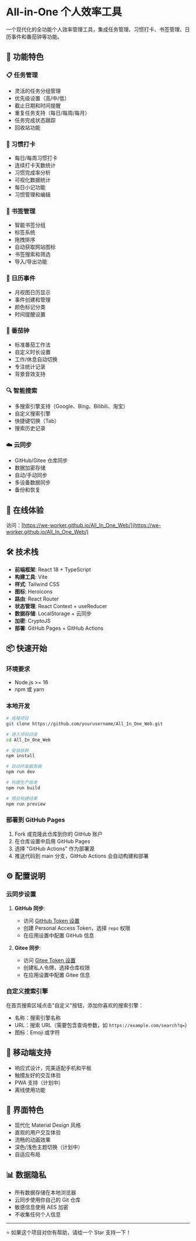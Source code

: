 # All-in-One 个人效率工具

一个现代化的全功能个人效率管理工具，集成任务管理、习惯打卡、书签管理、日历事件和番茄钟等功能。

## 🌟 功能特色

### 📋 任务管理
- 灵活的任务分组管理
- 优先级设置（高/中/低）
- 截止日期和时间提醒
- 重复任务支持（每日/每周/每月）
- 任务完成状态跟踪
- 回收站功能

### 🎯 习惯打卡
- 每日/每周习惯打卡
- 连续打卡天数统计
- 习惯完成率分析
- 可视化数据统计
- 每日小记功能
- 习惯管理和编辑

### 🔖 书签管理
- 智能书签分组
- 标签系统
- 拖拽排序
- 自动获取网站图标
- 书签搜索和筛选
- 导入/导出功能

### 📅 日历事件
- 月视图日历显示
- 事件创建和管理
- 颜色标记分类
- 时间提醒设置

### 🍅 番茄钟
- 标准番茄工作法
- 自定义时长设置
- 工作/休息自动切换
- 专注统计记录
- 背景音效支持

### 🔍 智能搜索
- 多搜索引擎支持（Google、Bing、Bilibili、淘宝）
- 自定义搜索引擎
- 快捷键切换（Tab）
- 搜索历史记录

### ☁️ 云同步
- GitHub/Gitee 仓库同步
- 数据加密存储
- 自动/手动同步
- 多设备数据同步
- 备份和恢复

## 🚀 在线体验

访问：[https://we-worker.github.io/All_In_One_Web/](https://we-worker.github.io/All_In_One_Web/)

## 🛠️ 技术栈

- **前端框架**: React 18 + TypeScript
- **构建工具**: Vite
- **样式**: Tailwind CSS
- **图标**: Heroicons
- **路由**: React Router
- **状态管理**: React Context + useReducer
- **数据存储**: LocalStorage + 云同步
- **加密**: CryptoJS
- **部署**: GitHub Pages + GitHub Actions

## 📦 快速开始

### 环境要求
- Node.js >= 16
- npm 或 yarn

### 本地开发

```bash
# 克隆项目
git clone https://github.com/yourusername/All_In_One_Web.git

# 进入项目目录
cd All_In_One_Web

# 安装依赖
npm install

# 启动开发服务器
npm run dev

# 构建生产版本
npm run build

# 预览构建结果
npm run preview
```

### 部署到 GitHub Pages

1. Fork 或克隆此仓库到你的 GitHub 账户
2. 在仓库设置中启用 GitHub Pages
3. 选择 "GitHub Actions" 作为部署源
4. 推送代码到 main 分支，GitHub Actions 会自动构建和部署

## ⚙️ 配置说明

### 云同步设置

1. **GitHub 同步**:
   - 访问 [GitHub Token 设置](https://github.com/settings/tokens)
   - 创建 Personal Access Token，选择 `repo` 权限
   - 在应用设置中配置 GitHub 信息

2. **Gitee 同步**:
   - 访问 [Gitee Token 设置](https://gitee.com/profile/personal_access_tokens)
   - 创建私人令牌，选择仓库权限
   - 在应用设置中配置 Gitee 信息

### 自定义搜索引擎

在首页搜索区域点击"自定义"按钮，添加你喜欢的搜索引擎：
- 名称：搜索引擎名称
- URL：搜索 URL（需要包含查询参数，如 `https://example.com/search?q=`）
- 图标：Emoji 或字符

## 📱 移动端支持

- 响应式设计，完美适配手机和平板
- 触摸友好的交互体验
- PWA 支持（计划中）
- 离线使用功能

## 🎨 界面特色

- 现代化 Material Design 风格
- 直观的用户交互体验
- 流畅的动画效果
- 深色/浅色主题切换（计划中）
- 自适应布局

## 📊 数据隐私

- 所有数据存储在本地浏览器
- 云同步使用你自己的 Git 仓库
- 敏感信息使用 AES 加密
- 不收集任何个人信息


---

⭐ 如果这个项目对你有帮助，请给一个 Star 支持一下！
